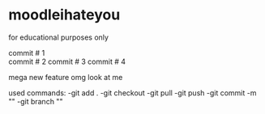 # moodleihateyou
for educational purposes only


commit # 1  
commit # 2
commit # 3
commit # 4

mega new feature omg look at me

used commands:
-git add .
-git checkout
-git pull
-git push
-git commit -m ""
-git branch ""